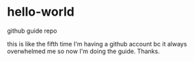 # hello-world
github guide repo

this is like the fifth time I'm having a github account bc it always overwhelmed me so now I'm doing the guide. Thanks.

